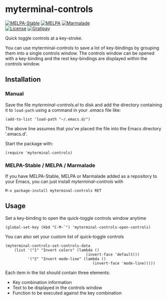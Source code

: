 # myterminal-controls

[![MELPA-Stable](http://stable.melpa.org/packages/myterminal-controls-badge.svg)](http://stable.melpa.org/#/myterminal-controls)
[![MELPA](http://melpa.org/packages/myterminal-controls-badge.svg)](http://melpa.org/#/myterminal-controls)
[![Marmalade](https://img.shields.io/badge/marmalade-available-8A2A8B.svg)](https://marmalade-repo.org/packages/myterminal-controls)  
[![License](https://img.shields.io/badge/LICENSE-GPL%20v3.0-blue.svg)](https://www.gnu.org/licenses/gpl.html)
[![Gratipay](http://img.shields.io/gratipay/myTerminal.svg)](https://gratipay.com/myTerminal)

Quick toggle controls at a key-stroke.

You can use myterminal-controls to save a lot of key-bindings by grouping them into a single controls window. The controls window can be opened with a key-binding and the rest key-bindings are displayed within the controls window.

## Installation

### Manual

Save the file *myterminal-controls.el* to disk and add the directory containing it to `load-path` using a command in your *.emacs* file like:

    (add-to-list 'load-path "~/.emacs.d/")

The above line assumes that you've placed the file into the Emacs directory '.emacs.d'.

Start the package with:

    (require 'myterminal-controls)

### MELPA-Stable / MELPA / Marmalade

If you have MELPA-Stable, MELPA or Marmalade added as a repository to your Emacs, you can just install *myterminal-controls* with

    M-x package-install myterminal-controls RET

## Usage

Set a key-binding to open the quick-toggle controls window anytime

    (global-set-key (kbd "C-M-`") 'myterminal-controls-open-controls)

You can also set your custom list of quick-toggle controls

    (myterminal-controls-set-controls-data
        (list '("1" "Invert colors" (lambda ()
                                        (invert-face 'default)))
              '("2" "Invert mode-line" (lambda ()
                                           (invert-face 'mode-line)))))

Each item in the list should contain three elements:

* Key combination information
* Text to be displayed in the controls window
* Function to be executed against the key combination
